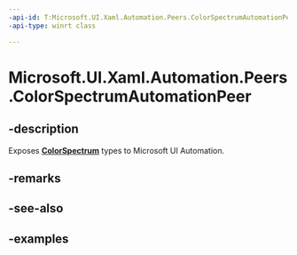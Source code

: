 ```yaml
---
-api-id: T:Microsoft.UI.Xaml.Automation.Peers.ColorSpectrumAutomationPeer
-api-type: winrt class

---
```

<!-- Class syntax.
public class ColorSpectrumAutomationPeer : FrameworkElementAutomationPeer, FrameworkElementAutomationPeer
-->

# Microsoft.UI.Xaml.Automation.Peers.ColorSpectrumAutomationPeer


## -description
Exposes **[ColorSpectrum](../windows.ui.xaml.controls.primitives/colorspectrum.md)** types to Microsoft UI Automation.


## -remarks


## -see-also


## -examples


